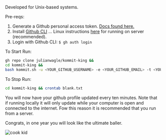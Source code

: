 Developed for Unix-based systems.

Pre-reqs:

1. Generate a Github personal access token. [Docs found here.](https://docs.github.com/en/authentication/keeping-your-account-and-data-secure/creating-a-personal-access-token)
2. Install [Github CLI](https://cli.github.com/) ... Linux instructions [here](https://github.com/cli/cli/blob/trunk/docs/install_linux.md) for running on server (recommended).
3. Login with Github CLI: `$ gh auth login`

To Start Run:

```bash
gh repo clone julianwagle/kommit-king &&
cd kommit-king &&
bash kommit.sh -u <YOUR_GITHUB_USERNAME> -e <YOUR_GITHUB_EMAIL> -t <YOUR_GITHUB_TOKEN>
```

To Stop Run:

```bash
cd kommit-king && crontab blank.txt
```

You will now have your github profile updated every ten minutes.
Note that if running locally it will only update while your computer is open and connected to the internet.
Fow this reason it is recommended that you run from a server.

Congrats, in one year you will look like the ultimate baller.

![cook kid](https://media.giphy.com/media/xTiTngBQncyTMceuXK/giphy.gif)
